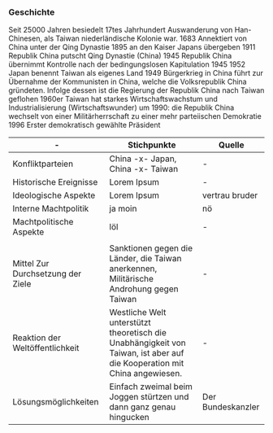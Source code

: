 

### Geschichte

Seit 25000 Jahren besiedelt
17tes Jahrhundert Auswanderung von Han-Chinesen, als Taiwan niederländische Kolonie war.
1683 Annektiert von China unter der Qing Dynastie
1895 an den Kaiser Japans übergeben
1911 Republik China putscht Qing Dynastie (China)
1945 Republik China übernimmt Kontrolle nach der bedingungslosen Kapitulation 1945
1952 Japan benennt Taiwan als eigenes Land
1949 Bürgerkrieg in China führt zur Übernahme der Kommunisten in China, welche die Volksrepublik China gründeten. Infolge dessen ist die Regierung der Republik China nach Taiwan geflohen
1960er Taiwan hat starkes Wirtschaftswachstum und Industrialisierung (Wirtschaftswunder)
um 1990: die Republik China wechselt von einer Militärherrschaft zu einer mehr parteiischen Demokratie
1996 Erster demokratisch gewählte Präsident

| - | Stichpunkte | Quelle |
| --- | --- | --- |
| Konfliktparteien | China -x- Japan, China -x- Taiwan | - |
| Historische Ereignisse | Lorem Ipsum | - |
| Ideologische Aspekte | Lorem Ipsum | vertrau bruder |
| Interne Machtpolitik | ja moin | nö |
| Machtpolitische Aspekte | löl | - |
|  |  | |
| Mittel Zur Durchsetzung der Ziele | Sanktionen gegen die Länder, die Taiwan anerkennen, Militärische Androhung gegen Taiwan | - |
| Reaktion der Weltöffentlichkeit | Westliche Welt unterstützt theoretisch die Unabhängigkeit von Taiwan, ist aber auf die Kooperation mit China angewiesen. | - |
| Lösungsmöglichkeiten | Einfach zweimal beim Joggen stürtzen und dann ganz genau hingucken | Der Bundeskanzler |
